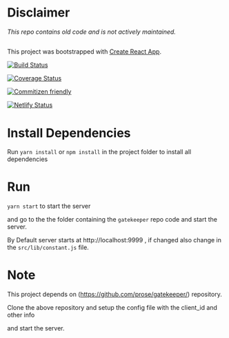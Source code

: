 # Disclaimer

*This repo contains old code and is not actively maintained.*

## 

This project was bootstrapped with [Create React App](https://github.com/facebookincubator/create-react-app).

[![Build Status](https://travis-ci.org/kaushiknishchay/Github-API-React.svg?branch=master)](https://travis-ci.org/kaushiknishchay/Github-API-React)

[![Coverage Status](https://coveralls.io/repos/github/kaushiknishchay/Github-API-React/badge.svg?branch=master)](https://coveralls.io/github/kaushiknishchay/Github-API-React?branch=master)

[![Commitizen friendly](https://img.shields.io/badge/commitizen-friendly-brightgreen.svg)](http://commitizen.github.io/cz-cli/)

[![Netlify Status](https://api.netlify.com/api/v1/badges/bc704b3e-8e06-4b1b-8c70-92694d96dd1a/deploy-status)](https://app.netlify.com/sites/elegant-albattani-6be67d/deploys)

# Install Dependencies

Run `yarn install` or `npm install` in the project folder to install all dependencies


# Run

`yarn start` to start the server

and go to the the folder containing the `gatekeeper` repo code and start the server.

By Default server starts at http://localhost:9999 , if changed also change in the `src/lib/constant.js` file.


# Note

This project depends on (https://github.com/prose/gatekeeper/) repository.

Clone the above repository and setup the config file with the client_id and other info

and start the server.
